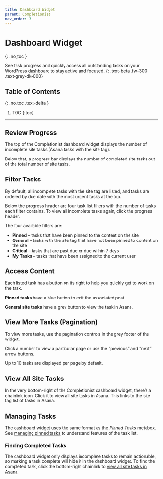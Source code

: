 ```yaml
---
title: Dashboard Widget
parent: Completionist
nav_order: 3
---
```


# Dashboard Widget
{: .no_toc }

See task progress and quickly access all outstanding tasks on your WordPress dashboard to stay active and focused.
{: .text-beta .fw-300 .text-grey-dk-000}

## Table of Contents
{: .no_toc .text-delta }

1. TOC
{:toc}

---

## Review Progress

The top of the Completionist dashboard widget displays the number of incomplete site tasks (Asana tasks with the site tag).

Below that, a progress bar displays the number of completed site tasks out of the total number of site tasks.

## Filter Tasks

By default, all incomplete tasks with the site tag are listed, and tasks are ordered by due date with the most urgent tasks at the top.

Below the progress header are four task list filters with the number of tasks each filter contains. To view all incomplete tasks again, click the progress header.

The four available filters are:

- **Pinned** – tasks that have been pinned to the content on the site
- **General** – tasks with the site tag that have not been pinned to content on the site
- **Critical** – tasks that are past due or due within 7 days
- **My Tasks** – tasks that have been assigned to the current user

## Access Content

Each listed task has a button on its right to help you quickly get to work on the task.

**Pinned tasks** have a blue button to edit the associated post.

**General site tasks** have a grey button to view the task in Asana.

## View More Tasks (Pagination)

To view more tasks, use the pagination controls in the grey footer of the widget.

Click a number to view a particular page or use the “previous” and “next” arrow buttons.

Up to 10 tasks are displayed per page by default.

## View All Site Tasks

In the very bottom-right of the Completionist dashboard widget, there’s a chainlink icon. Click it to view all site tasks in Asana. This links to the site tag list of tasks in Asana.

## Managing Tasks

The dashboard widget uses the same format as the *Pinned Tasks* metabox. See [managing pinned tasks](https://docs.purpleturtlecreative.com/completionist/pinned-tasks/#manage-pinned-tasks) to understand features of the task list.

<div class="banner banner-info">
  <h3>
    Finding Completed Tasks
  </h3>
  <p>
    The dashboard widget only displays incomplete tasks to remain actionable, so marking a task complete will hide it in the dashboard widget. To find the completed task, click the bottom-right chainlink to <a href="#view-all-site-tasks">view all site tasks in Asana</a>.
  </p>
</div>

